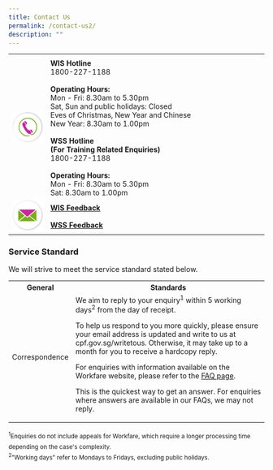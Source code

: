 ```yaml
---
title: Contact Us
permalink: /contact-us2/
description: ""
---
```

<table>
	<tr>
		<th style="width:15%"> </th>
		<th style="width:85%"> </th>
	</tr>
	<tr>
		<td><img src="/images/ico_contact.png"></td>
		<td><strong>WIS Hotline</strong><br>1800-227-1188<br><br><strong>Operating Hours:</strong><br>Mon - Fri: 8.30am to 5.30pm<br>Sat, Sun and public holidays: Closed<br>Eves of Christmas, New Year and Chinese<br>New Year: 8.30am to 1.00pm<br><br><strong>WSS Hotline</strong><br><strong>(For Training Related Enquiries)</strong><br>1800-227-1188<br><br><strong>Operating Hours:</strong><br>Mon - Fri: 8.30am to 5.30pm<br>Sat: 8.30am to 1.00pm</td>
	</tr>
	<tr>
		<td><img src="/images/ico_email.png"></td>
		<td><a href="https://www.cpf.gov.sg/member/contact-us/write-to-us"><strong>WIS Feedback</strong></a><br><br><a href="https://portal.ssg-wsg.gov.sg/"><strong>WSS Feedback</strong></a></td>
	</tr>
	<tr>
	</tr>
</table>
	
<h3>Service Standard</h3>
We will strive to meet the service standard stated below.

<table>
	<tr>
		<th>General</th>
		<th>Standards</th>
	</tr>
	<tr>
		<td>Correspondence</td>
		<td>We aim to reply to your enquiry<sup>1</sup> within 5 working days<sup>2</sup> from the day of receipt.<p>To help us respond to you more quickly, please ensure your email address is updated and write to us at cpf.gov.sg/writetous. Otherwise, it may take up to a month for you to receive a hardcopy reply.<p>For enquiries with information available on the Workfare website, please refer to the <a href="/faqs/wisfaqs/">FAQ page</a>.</p><p>This is the quickest way to get an answer. For enquiries where answers are available in our FAQs, we may not reply.</p></td>
	</tr>
</table>


<sub>
	<sup>1</sup>Enquiries do not include appeals for Workfare, which require a longer processing time depending on the case's complexity. <br>
<sup>2</sup>"Working days" refer to Mondays to Fridays, excluding public holidays.
</sub>